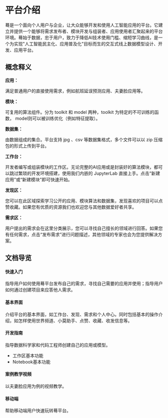 # 平台介绍

蓦是一个面向个人用户与企业，让大众能够开发和使用人工智能应用的平台。它建立并提供一个能够将需求发布者、模块开发与组装者、应用使用者汇聚起来的平台环境。蓦始于数据，忠于用户，致力于降低AI技术使用门槛、缩短学习曲线，是一个为实现"人工智能民主化、应用普及化"目标而生的交互式线上数据模型设计、开发、应用平台。 

## 概念释义

**应用：**

满足普通用户的直接使用需求，例如航班延误预测应用、夫妻脸应用等。

**模块：** 

可复用的算法组件。分为 toolkit 和 model 两种，toolkit 为特定的不可训练的函数， model则可以被训练优化（例如特征提取）。

**数据集：**

由数据组成的集合。平台支持 jpg 、csv 等数据集格式，多个文件可以以 zip 压缩包的形式上传到平台。

**工作台：**

开发者编写或组装模块的工作区。无论完整的AI应用或是封装好的算法模块，都可以跳过繁琐的开发环境搭建，使用我们内嵌的 JupyterLab 直接上手。点击“新建应用”或“新建模块”即可快速开始。

**发现区：**

您可以在此区域探索学习公开的应用、模块算法和数据集，发现喜欢的项目可以点赞收藏。如果您有优质的资源我们也欢迎您与其他数据爱好者共享。

**需求区：**

用户提出的需求会在这里分类展示，您可以寻找自己擅长的领域进行回答。如果您有任何需求，点击“发布需求”进行问题描述，其他领域的专家也会为您提供解决方案。


## 文档导览

#### 快速入门
指导用户如何使用蓦平台发布自己的需求，寻找自己需要的应用并使用；指导用户如何通过创建项目来应答他人需求。

#### 基本界面
介绍平台的基本界面，如工作台、发现、需求和个人中心。同时包括基本的操作介绍，如怎样使用世界频道、小莫助手、点赞、收藏、收发信息等。

#### 开发指南
指导数据科学家和代码工程师创建自己的应用或模型。

- 工作区基本功能
- Notebook基本功能

#### 案例教学视频
以夫妻脸应用为例的视频教学。

#### 移动端
帮助移动端用户快速玩转蓦平台。

<!--

-->

